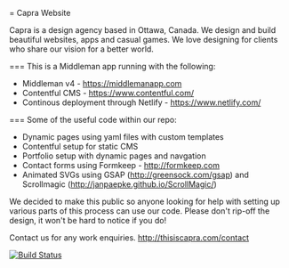 = Capra Website

Capra is a design agency based in Ottawa, Canada. We design and build beautiful websites, apps and casual games. We love designing for clients who share our vision for a better world. 

=== This is a Middleman app running with the following:

* Middleman v4 - https://middlemanapp.com
* Contentful CMS - https://www.contentful.com/
* Continous deployment through Netlify - https://www.netlify.com/

=== Some of the useful code within our repo:

* Dynamic pages using yaml files with custom templates
* Contentful setup for static CMS
* Portfolio setup with dynamic pages and navgation
* Contact forms using Formkeep - http://formkeep.com
* Animated SVGs using GSAP (http://greensock.com/gsap) and Scrollmagic (http://janpaepke.github.io/ScrollMagic/)

We decided to make this public so anyone looking for help with setting up various parts of this process can use our code. Please don't rip-off the design, it won't be hard to notice if you do!

Contact us for any work enquiries. http://thisiscapra.com/contact

[![Build Status](https://travis-ci.org/thisiscapra/thisiscapra.com.svg?branch=master)](https://travis-ci.org/thisiscapra/thisiscapra.com)